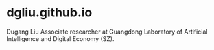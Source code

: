 # dgliu.github.io
Dugang Liu
Associate researcher at Guangdong Laboratory of Artificial Intelligence and Digital Economy (SZ).

